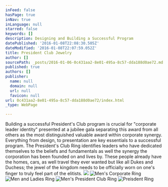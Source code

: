 ```yaml
---
inFeed: false
hasPage: true
inNav: true
inLanguage: null
starred: false
keywords: []
description: Designing and Building a Successful Program
datePublished: '2016-01-08T22:08:30.505Z'
dateModified: '2016-01-08T22:07:59.052Z'
title: President Club Jewelry
author: []
sourcePath: _posts/2016-01-06-0c431aa2-8e01-495a-8c57-dda188d0ae72.md
published: true
authors: []
publisher:
  name: null
  domain: null
  url: null
  favicon: null
url: 0c431aa2-8e01-495a-8c57-dda188d0ae72/index.html
_type: WebPage

---
```

Building a successful President's Club program is crucial for "corporate leader identity" presented at a jubilee gala separating this award from all others as the most distinguished valuable award within corporate synergy.  Everything from design, to presentation are key essentials to a successful program.  The President's Club Ring identifies leaders who have dedicated themselves to the beliefs and fundamentals as well the synergy the corporation has been founded on and lives by.  These people already have the homes, cars, as well travel they ever wanted but like all Dukes and Duchess; the jewel of the kingdom needs to be officially worn on one's finger to truly feel part of the elitists.
![](https://the-grid-user-content.s3-us-west-2.amazonaws.com/1b57ef8a-ea97-42a0-9ca4-7067e348a02f.jpg)
![Men's Corporate Ring](https://s3-us-west-2.amazonaws.com/the-grid-img/p/7f53c4d7e91ea71e9c72373617367fdc5d4d7b6b.jpg)
![Men and Ladies Ring](https://the-grid-user-content.s3-us-west-2.amazonaws.com/f702a83f-3532-4f77-9ef0-3c51566e9a46.jpg)
![Men's President Club Ring](https://the-grid-user-content.s3-us-west-2.amazonaws.com/4969fd5d-6e6f-435d-baac-8a6b9bdc00c4.jpg)
![Preisdent Ring](https://the-grid-user-content.s3-us-west-2.amazonaws.com/50068653-f97b-497c-83f2-7b984f39b59e.jpg)